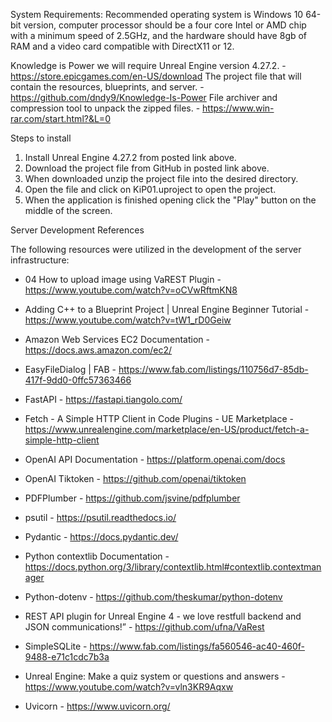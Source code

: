 System Requirements: Recommended operating system is Windows 10 64-bit version,  computer processor should be a four core Intel or AMD chip with a minimum speed of 2.5GHz, and the hardware should have 8gb of RAM and a video card compatible with DirectX11 or 12.

Knowledge is Power we will require Unreal Engine version 4.27.2. - https://store.epicgames.com/en-US/download
The project file that will contain the resources, blueprints, and server.  - https://github.com/dndy9/Knowledge-Is-Power
File archiver and compression tool to unpack the zipped files. - https://www.win-rar.com/start.html?&L=0


Steps to install 

1. Install Unreal Engine 4.27.2 from posted link above. 
2. Download the project file from GitHub in posted link above. 
3. When downloaded unzip the project file into the desired directory.
4. Open the file and click on KiP01.uproject to open the project. 
5. When the application is finished opening click the "Play" button on the middle of the screen. 

Server Development References

The following resources were utilized in the development of the server infrastructure:

- 04 How to upload image using VaREST Plugin - https://www.youtube.com/watch?v=oCVwRftmKN8
- Adding C++ to a Blueprint Project | Unreal Engine Beginner Tutorial - https://www.youtube.com/watch?v=tW1_rD0Geiw

- Amazon Web Services EC2 Documentation - https://docs.aws.amazon.com/ec2/
- EasyFileDialog | FAB - https://www.fab.com/listings/110756d7-85db-417f-9dd0-0ffc57363466
- FastAPI - https://fastapi.tiangolo.com/
- Fetch - A Simple HTTP Client in Code Plugins - UE Marketplace - https://www.unrealengine.com/marketplace/en-US/product/fetch-a-simple-http-client
- OpenAI API Documentation - https://platform.openai.com/docs
- OpenAI Tiktoken - https://github.com/openai/tiktoken
- PDFPlumber - https://github.com/jsvine/pdfplumber
- psutil - https://psutil.readthedocs.io/
- Pydantic - https://docs.pydantic.dev/
- Python contextlib Documentation - https://docs.python.org/3/library/contextlib.html#contextlib.contextmanager
- Python-dotenv - https://github.com/theskumar/python-dotenv
- REST API plugin for Unreal Engine 4 - we love restfull backend and JSON communications!” - https://github.com/ufna/VaRest
- SimpleSQLite - https://www.fab.com/listings/fa560546-ac40-460f-9488-e71c1cdc7b3a
- Unreal Engine: Make a quiz system or questions and answers - https://www.youtube.com/watch?v=vln3KR9Aqxw
- Uvicorn - https://www.uvicorn.org/
